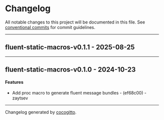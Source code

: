 # Changelog
All notable changes to this project will be documented in this file. See [conventional commits](https://www.conventionalcommits.org/) for commit guidelines.

- - -
## fluent-static-macros-v0.1.1 - 2025-08-25

- - -

## fluent-static-macros-v0.1.0 - 2024-10-23
#### Features
- Add proc macro to generate fluent message bundles - (ef68c00) - zaytsev

- - -

Changelog generated by [cocogitto](https://github.com/cocogitto/cocogitto).